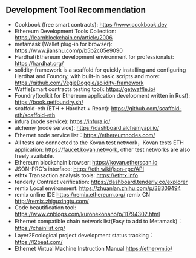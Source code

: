 ## Development Tool Recommendation    
- Cookbook (free smart contracts): <https://www.cookbook.dev>
- Ethereum Development Tools Collection: <https://learnblockchain.cn/article/2006>
- metamask (Wallet plug-in for browser): <https://www.jianshu.com/p/b5b2c05e9090>
- Hardhat(Ethereum development environment for professionals): https://hardhat.org/
- solidity-framework  is a scaffold for quickly installing and configuring Hardhat and Foundry, with built-in basic scripts and more: <https://github.com/VegieDoggie/solidity-framework>
- Waffle(smart contracts testing tool): https://getwaffle.io/
- Foundry(toolkit for Ethereum application development written in Rust): https://book.getfoundry.sh/
- scaffold-eth (ETH + Hardhat + React): https://github.com/scaffold-eth/scaffold-eth
- infura (node service): <https://infura.io/>
- alchemy (node service): <https://dashboard.alchemyapi.io/>
- Ethernet node service list：<https://ethereumnodes.com/>
- All tests are connected to the Kovan test network，Kovan tests ETH application: <https://faucet.kovan.network>, other test networks are also freely available.
- Ethereum blockchain browser: <https://kovan.etherscan.io>
- JSON-PRC's interface: <https://eth.wiki/json-rpc/API>
- ethtx Transaction analysis tools: <https://ethtx.info>
- tenderly Contract verification: <https://dashboard.tenderly.co/explorer>
- remix Local environment: <https://zhuanlan.zhihu.com/p/38309494>
- remix online IDE <https://remix.ethereum.org/>  remix CN <http://remix.zhiguxingtu.com/>
- Code beautification tool: <https://www.cnblogs.com/kuronekonano/p/11794302.html>
- Ethernet compatible chain network list(Easy to add to Metamask)：<https://chainlist.org/>
- Layer2Ecological project development status tracking：<https://l2beat.com/>
- Ethernet Virtual Machine Instruction Manual:<https://ethervm.io/>

